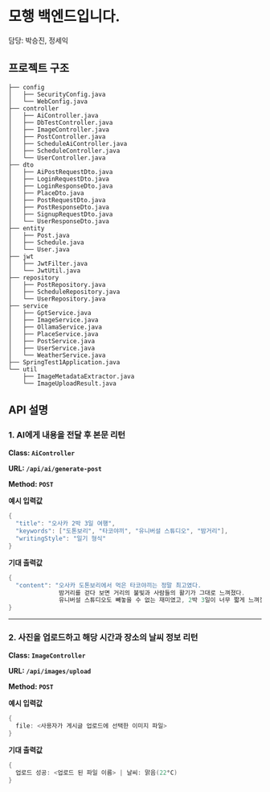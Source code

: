 # 모행 백엔드입니다.

담당: 박승진, 정세익

## 프로젝트 구조
```shell
├── config
│   ├── SecurityConfig.java
│   └── WebConfig.java
├── controller
│   ├── AiController.java
│   ├── DbTestController.java
│   ├── ImageController.java
│   ├── PostController.java
│   ├── ScheduleAiController.java
│   ├── ScheduleController.java
│   └── UserController.java
├── dto
│   ├── AiPostRequestDto.java
│   ├── LoginRequestDto.java
│   ├── LoginResponseDto.java
│   ├── PlaceDto.java
│   ├── PostRequestDto.java
│   ├── PostResponseDto.java
│   ├── SignupRequestDto.java
│   └── UserResponseDto.java
├── entity
│   ├── Post.java
│   ├── Schedule.java
│   └── User.java
├── jwt
│   ├── JwtFilter.java
│   └── JwtUtil.java
├── repository
│   ├── PostRepository.java
│   ├── ScheduleRepository.java
│   └── UserRepository.java
├── service
│   ├── GptService.java
│   ├── ImageService.java
│   ├── OllamaService.java
│   ├── PlaceService.java
│   ├── PostService.java
│   ├── UserService.java
│   └── WeatherService.java
├── SpringTest1Application.java
└── util
    ├── ImageMetadataExtractor.java
    └── ImageUploadResult.java
```

## API 설명

### 1. AI에게 내용을 전달 후 본문 리턴

**Class: ```AiController```**

**URL: ```/api/ai/generate-post```**

**Method: ```POST```**

**예시 입력값**
```c
{
  "title": "오사카 2박 3일 여행",
  "keywords": ["도톤보리", "타코야끼", "유니버설 스튜디오", "밤거리"],
  "writingStyle": "일기 형식"
}
```
**기대 출력값**
```c
{
  "content": "오사카 도톤보리에서 먹은 타코야끼는 정말 최고였다.
              밤거리를 걷다 보면 거리의 불빛과 사람들의 활기가 그대로 느껴졌다.
              유니버설 스튜디오도 빼놓을 수 없는 재미였고, 2박 3일이 너무 짧게 느껴질 만큼 즐거운 여행이었다."
}
```
---
### 2. 사진을 업로드하고 해당 시간과 장소의 날씨 정보 리턴

**Class: ```ImageController```**

**URL: ```/api/images/upload```**

**Method: ```POST```**

**예시 입력값**
```c
{
  file: <사용자가 게시글 업로드에 선택한 이미지 파일>
}
```
**기대 출력값**
```c
{
  업로드 성공: <업로드 된 파일 이름> | 날씨: 맑음(22°C)
}
```

